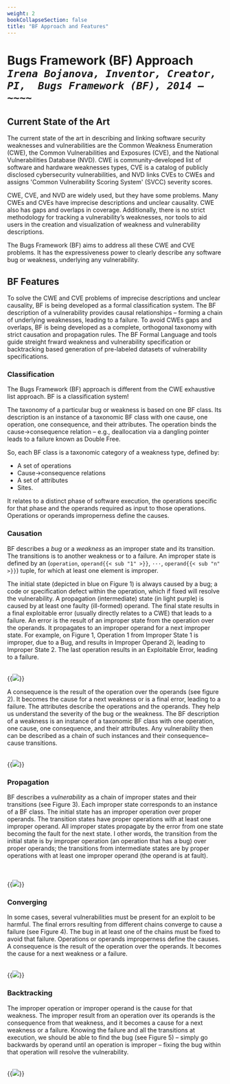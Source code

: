 ```yaml
---
weight: 2
bookCollapseSection: false
title: "BF Approach and Features"
---
```

# Bugs Framework (BF) Approach<br/>_`Irena Bojanova, Inventor, Creator, PI,  Bugs Framework (BF), 2014 – ~~~~`_

## Current State of the Art

The current state of the art in describing and linking software security weaknesses and vulnerabilities are the Common Weakness Enumeration (CWE), the Common Vulnerabilities and Exposures (CVE), and the National Vulnerabilities Database (NVD). CWE is community-developed list of software and hardware weaknesses types, CVE is a catalog of publicly disclosed cybersecurity vulnerabilities, and NVD links CVEs to CWEs and assigns 'Common Vulnerability Scoring System' (SVCC) severity scores.

CWE, CVE, and NVD are widely used, but they have some problems. Many CWEs and CVEs have imprecise descriptions and unclear causality. CWE also has gaps and overlaps in coverage. Additionally, there is no strict methodology for tracking a vulnerability’s weaknesses, nor tools to aid users in the creation and visualization of weakness and vulnerability  descriptions. 

The Bugs Framework (BF) aims to address all these CWE and CVE problems. It has the expressiveness power to clearly describe any software bug or weakness, underlying any vulnerability.

## BF Features

To solve the CWE and CVE problems of imprecise descriptions and unclear causality, BF is being developed as a formal  classification system. The BF description of a vulnerability provides causal relationships – forming a chain of underlying weaknesses, leading to a failure. To avoid CWEs gaps and overlaps, BF is being developed as a complete, orthogonal taxonomy with strict causation and propagation rules. The BF Formal Language and tools guide streight frward weakness and vulnerability specification or backtracking based generation of pre-labeled datasets of vulnerability specifications.

### Classification

The Bugs Framework (BF) approach is different from the CWE exhaustive list approach. BF is a classification system! 

The taxonomy of a particular bug or weakness is based on one BF class. Its description is an instance of a taxonomic BF class with one cause, one operation, one consequence, and their attributes. The operation binds the cause→consequence relation – e.g., deallocation via a dangling pointer leads to a failure known as Double Free.

So, each BF class is a taxonomic  category  of  a  weakness type, defined by:

*   A set of operations
*   Cause→consequence relations
*   A set of attributes
*   Sites.

It relates to a distinct phase of software execution, the operations specific for that phase and the operands required as input to those operations. Operations or operands improperness define the causes. 

### Causation

BF describes a _bug_ or a _weakness_ as an improper state and its transition. The transitions is to another weakness or to a failure. An improper state is defined by an (`operation`, `operand{{< sub "1" >}}`, `···`, `operand{{< sub "n" >}}`) tuple, for which at least one element is improper. 

The initial state (depicted in blue on Figure 1) is always caused by a bug; a code or specification defect within the operation, which if fixed will resolve the vulnerability. A propagation (intermediate) state (in light purple) is caused by at least one faulty (ill-formed) operand. The final state results in a final exploitable error (usually directly relates to a CWE) that leads to a failure. An error is the result of an improper state from the operation over the operands. It propagates to an improper operand for a next improper state. For example, on Figure 1, Operation 1 from Improper State 1 is improper, due to a Bug, and results in Improper Operand 2i, leading to Improper State 2. The last operation results in an Exploitable Error, leading to a failure.

<br/>
 {{<img src="images/BF Models/BF Causation.svg" caption="Figure 1. BF Causality -- a bug or a weakness relates to an improper state and its transition. The transition is to another weakness or to a failure." >}}
<br/>

A consequence is the result of the operation over the operands (see figure 2). It becomes the cause for a next weakness or is a final error, leading to a failure. The attributes describe the operations and the operands. They help us understand the severity of the bug or the weakness. The BF description of a weakness is an instance of a taxonomic BF class with one operation, one cause, one consequence, and their attributes. Any vulnerability then can be described as a chain of such instances and their consequence–cause transitions.

<br/>
 {{<img src="images/BF Models/BF Cause-Consequence-Cause.svg" caption="Figure 2. A consequence is the result of the operation over the operands. It becomes the cause for a next weakness or is a final exploitable error, leading to a failure." >}}
<br/>

### Propagation 

BF describes a _vulnerability_ as a chain of improper states and their transitions (see Figure 3). Each improper state corresponds to an instance of a BF class. The initial state has an improper operation over proper operands. The transition states have proper operations with at least one improper operand. All improper states propagate by the error from one state becoming the fault for the next state. I other words, the transition from the initial state is by improper operation (an operation that has a bug) over proper operands; the transitions from intermediate states are by proper operations with at least one improper operand (the operand is at fault).

<br/><br/>
{{<img src="images/BF Models/BF Chaining.svg" caption="Figure 3. BF features: Chaining weaknesses – A vulnerability as a chain of improper states and their transitions" >}}
<br/>

### Converging

In some cases, several vulnerabilities must be present for an exploit to be harmful. The final errors resulting from different chains converge to cause a failure (see  Figure 4). The bug in at least one of the chains must be fixed to avoid that failure. Operations or operands improperness define the causes. A consequence is the result of the operation over the operands. It becomes the cause for a next weakness or a failure. 

<br/>
 {{<img src="images/BF Models/BF Converging.svg" caption="Figure 4. Converging software security vulnerabilities, leading to a security failure." >}}
<br/>

### Backtracking

The improper operation or improper operand is the cause for that weakness. The improper result from an operation over its operands is the consequence from that weakness, and it becomes a cause for a next weakness or a failure. Knowing the failure and all the transitions at execution, we should be able to find the bug (see Figure 5) – simply go backwards by operand until an operation is improper – fixing the bug within that operation will resolve the vulnerability.

<br/>
 {{<img src="images/BF Models/BF Backtracking.svg" caption="Figure 5. BF features: Backtracking from a failure to the bug – knowing the failure, go backwards by improper operand until an operation is improper – fixing the bug within that operation will resolve the vulnerability." >}}
<br/>

<!-- The Bugs Framework (BF) is being created as a classification system of software security bugs, faults, and weaknesses that allows unambiguous formal specification of the software security vulnerabilities that exploit them. Please visit the appropriate webpages to see details on the following BF components:

<div style="text-indent: 40px">

➢ _Bugs models_ with possible flow of operations

➢ A structured, complete, orthogonal, language and domain independent weakness _[taxonomy](/BF/info/bf-classes)_

➢ A  _[vulnerability model](/BF/info/vulnerability-model/bf-vulnerability-model/)_ of weakness chains leading to failures

➢ An _LL(1) formal language_ for specification of weaknesses and vulnerabilities

➢ A _database_ for querying weakness and vulnerability repositories and scoring systems towards BF

➢ _Tools_ for generation of BF CWE  and BF CVE formal specifications and  visualization of BF classes and BF specifications.  -->